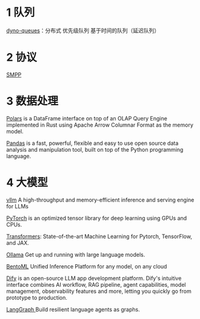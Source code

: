 # 1 队列
[dyno-queues](https://github.com/Netflix/dyno-queues)：分布式 优先级队列 基于时间的队列（延迟队列）

# 2 协议
[SMPP](https://smpp.org/)

# 3 数据处理
[Polars](https://github.com/pola-rs/polars) is a DataFrame interface on top of an OLAP Query Engine implemented in Rust using Apache Arrow Columnar Format as the memory model.

[Pandas](https://pandas.pydata.org/) is a fast, powerful, flexible and easy to use open source data analysis and manipulation tool,
built on top of the Python programming language.

# 4 大模型
[vllm](https://github.com/vllm-project/vllm) A high-throughput and memory-efficient inference and serving engine for LLMs

[PyTorch](https://pytorch.org/) is an optimized tensor library for deep learning using GPUs and CPUs.

[Transformers](https://huggingface.co/docs/transformers/index): State-of-the-art Machine Learning for Pytorch, TensorFlow, and JAX.

[Ollama](https://github.com/ollama/ollama) Get up and running with large language models.

[BentoML](https://www.bentoml.com/) Unified Inference Platform for any model, on any cloud

[Dify](https://github.com/langgenius/dify) is an open-source LLM app development platform. Dify's intuitive interface combines AI workflow, RAG pipeline, agent capabilities, model management, observability features and more, letting you quickly go from prototype to production.

[LangGraph ](https://github.com/langchain-ai/langgraph) Build resilient language agents as graphs.
